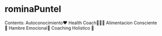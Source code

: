 # rominaPuntel
Contents:
Autoconocimiento❤️
Health Coach🧘🏼‍♀️
Alimentacion Consciente 🥗
Hambre Emocional🍰
Coaching Holistico 🪷